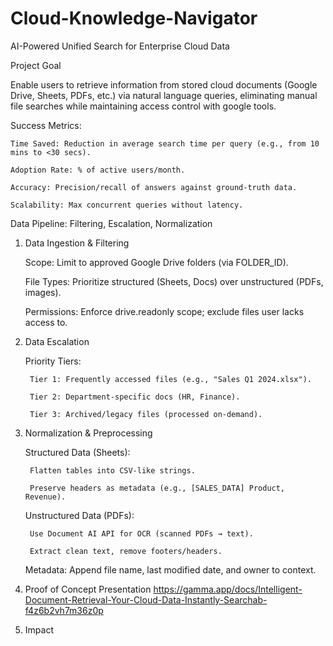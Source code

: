 # Cloud-Knowledge-Navigator
AI-Powered Unified Search for Enterprise Cloud Data

Project Goal

Enable users to retrieve information from stored cloud documents (Google Drive, Sheets, PDFs, etc.) via natural language queries, eliminating manual file searches while maintaining access control with google tools.

Success Metrics:

    Time Saved: Reduction in average search time per query (e.g., from 10 mins to <30 secs).

    Adoption Rate: % of active users/month.

    Accuracy: Precision/recall of answers against ground-truth data.

    Scalability: Max concurrent queries without latency.

Data Pipeline: Filtering, Escalation, Normalization
1. Data Ingestion & Filtering

    Scope: Limit to approved Google Drive folders (via FOLDER_ID).

    File Types: Prioritize structured (Sheets, Docs) over unstructured (PDFs, images).

    Permissions: Enforce drive.readonly scope; exclude files user lacks access to.

2. Data Escalation

    Priority Tiers:

        Tier 1: Frequently accessed files (e.g., "Sales Q1 2024.xlsx").

        Tier 2: Department-specific docs (HR, Finance).

        Tier 3: Archived/legacy files (processed on-demand).

3. Normalization & Preprocessing

    Structured Data (Sheets):

        Flatten tables into CSV-like strings.

        Preserve headers as metadata (e.g., [SALES_DATA] Product, Revenue).

    Unstructured Data (PDFs):

        Use Document AI API for OCR (scanned PDFs → text).

        Extract clean text, remove footers/headers.

    Metadata: Append file name, last modified date, and owner to context.

4. Proof of Concept
Presentation
https://gamma.app/docs/Intelligent-Document-Retrieval-Your-Cloud-Data-Instantly-Searchab-f4z6b2vh7m36z0p
5. Impact

